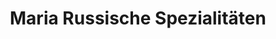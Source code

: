 ---
title: "Maria Russische Spezialitäten"
url: /muenchen/maria-russische-spezialitaeten/
shop: Lebensmittel
---